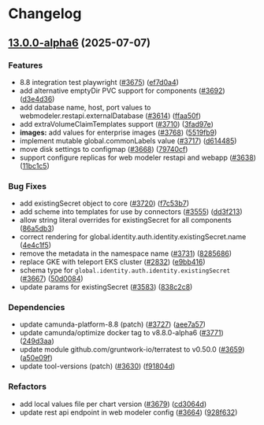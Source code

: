 # Changelog

## [13.0.0-alpha6](https://github.com/camunda/camunda-platform-helm/compare/camunda-platform-8.8-13.0.0-alpha5...camunda-platform-8.8-13.0.0-alpha6) (2025-07-07)


### Features

* 8.8 integration test playwright ([#3675](https://github.com/camunda/camunda-platform-helm/issues/3675)) ([ef7d0a4](https://github.com/camunda/camunda-platform-helm/commit/ef7d0a43705da24e8b1e476d61d4c2b12d6905d4))
* add alternative emptyDir PVC support for components ([#3692](https://github.com/camunda/camunda-platform-helm/issues/3692)) ([d3e4d36](https://github.com/camunda/camunda-platform-helm/commit/d3e4d369b42b6999753ebedc91d70a399d3b5dea))
* add database name, host, port values to webmodeler.restapi.externalDatabase ([#3614](https://github.com/camunda/camunda-platform-helm/issues/3614)) ([ffaa50f](https://github.com/camunda/camunda-platform-helm/commit/ffaa50f3d5d3de25ebcbf7addc8e9dacd7848362))
* add extraVolumeClaimTemplates support ([#3710](https://github.com/camunda/camunda-platform-helm/issues/3710)) ([3fad97e](https://github.com/camunda/camunda-platform-helm/commit/3fad97ebc60d5e99a7fb860d70326f7531ff0cba))
* **images:** add values for enterprise images ([#3768](https://github.com/camunda/camunda-platform-helm/issues/3768)) ([5519fb9](https://github.com/camunda/camunda-platform-helm/commit/5519fb9c6c17b4362e264b88508c48a9b945b3d3))
* implement mutable global.commonLabels value ([#3717](https://github.com/camunda/camunda-platform-helm/issues/3717)) ([d614485](https://github.com/camunda/camunda-platform-helm/commit/d614485d67afb0f1ea65b98039d2349bf91fe09b))
* move disk settings to configmap ([#3668](https://github.com/camunda/camunda-platform-helm/issues/3668)) ([79740cf](https://github.com/camunda/camunda-platform-helm/commit/79740cfda4caee8afc6ae8032ec7c3349a5322c5))
* support configure replicas for web modeler restapi and webapp ([#3638](https://github.com/camunda/camunda-platform-helm/issues/3638)) ([11bc1c5](https://github.com/camunda/camunda-platform-helm/commit/11bc1c5d426a73a36d5ac71099ab217e4799f6ca))


### Bug Fixes

* add existingSecret object to core ([#3720](https://github.com/camunda/camunda-platform-helm/issues/3720)) ([f7c53b7](https://github.com/camunda/camunda-platform-helm/commit/f7c53b73ca4802c7a196c67f59869ce9c0b31238))
* add scheme into templates for use by connectors ([#3555](https://github.com/camunda/camunda-platform-helm/issues/3555)) ([dd3f213](https://github.com/camunda/camunda-platform-helm/commit/dd3f21308064ba7836188cc1b6333de58c79410b))
* allow string literal overrides for existingSecret for all components ([86a5db3](https://github.com/camunda/camunda-platform-helm/commit/86a5db3a5b494a7b24d76805ccba208c15901aaa))
* correct rendering for global.identity.auth.identity.existingSecret.name ([4e4c1f5](https://github.com/camunda/camunda-platform-helm/commit/4e4c1f55055d0faa1b33dd3d74f91abc708153b2))
* remove the metadata in the namespace name ([#3731](https://github.com/camunda/camunda-platform-helm/issues/3731)) ([8285686](https://github.com/camunda/camunda-platform-helm/commit/8285686ba9eef26641b7dfa7e2295f0b47233418))
* replace GKE with teleport EKS cluster ([#2832](https://github.com/camunda/camunda-platform-helm/issues/2832)) ([e9bb416](https://github.com/camunda/camunda-platform-helm/commit/e9bb4162739b6bb39f40918c4b99c566422f8155))
* schema type for `global.identity.auth.identity.existingSecret` ([#3667](https://github.com/camunda/camunda-platform-helm/issues/3667)) ([50d0084](https://github.com/camunda/camunda-platform-helm/commit/50d0084771fc4a23bb8ec02e62bfdc4105050f2e))
* update params for existingSecret  ([#3583](https://github.com/camunda/camunda-platform-helm/issues/3583)) ([838c2c8](https://github.com/camunda/camunda-platform-helm/commit/838c2c80c544651a09c10dfaa9127900b2d8a946))


### Dependencies

* update camunda-platform-8.8 (patch) ([#3727](https://github.com/camunda/camunda-platform-helm/issues/3727)) ([aee7a57](https://github.com/camunda/camunda-platform-helm/commit/aee7a577a10a2f623f69b968eb1dbf087e609301))
* update camunda/optimize docker tag to v8.8.0-alpha6 ([#3771](https://github.com/camunda/camunda-platform-helm/issues/3771)) ([249d3aa](https://github.com/camunda/camunda-platform-helm/commit/249d3aa2352a8a53b6b67065ebb682aadd853550))
* update module github.com/gruntwork-io/terratest to v0.50.0 ([#3659](https://github.com/camunda/camunda-platform-helm/issues/3659)) ([a50e09f](https://github.com/camunda/camunda-platform-helm/commit/a50e09f072109822e741503b291ad86f81d3522a))
* update tool-versions (patch) ([#3630](https://github.com/camunda/camunda-platform-helm/issues/3630)) ([f91804d](https://github.com/camunda/camunda-platform-helm/commit/f91804d518bfd35af75f8336a861d37867c0ff0d))


### Refactors

* add local values file per chart version ([#3679](https://github.com/camunda/camunda-platform-helm/issues/3679)) ([cd3064d](https://github.com/camunda/camunda-platform-helm/commit/cd3064d2cf7daa17f6a9c2430687e2a013179be5))
* update rest api endpoint in web modeler config ([#3664](https://github.com/camunda/camunda-platform-helm/issues/3664)) ([928f632](https://github.com/camunda/camunda-platform-helm/commit/928f632d012d175a0c9f52d892f116753e7a7a45))
